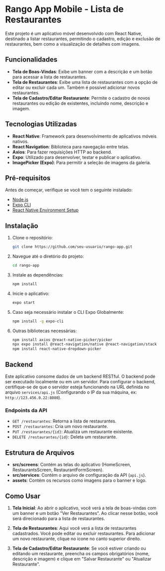 
# Rango App Mobile - Lista de Restaurantes

Este projeto é um aplicativo móvel desenvolvido com React Native, destinado a listar restaurantes, permitindo o cadastro, edição e exclusão de restaurantes, bem como a visualização de detalhes com imagens.

## Funcionalidades

- **Tela de Boas-Vindas**: Exibe um banner com a descrição e um botão para acessar a lista de restaurantes.
- **Tela de Restaurantes**: Exibe uma lista de restaurantes com a opção de editar ou excluir cada um. Também é possível adicionar novos restaurantes.
- **Tela de Cadastro/Editar Restaurante**: Permite o cadastro de novos restaurantes ou edição de existentes, incluindo nome, descrição e imagem.
  
## Tecnologias Utilizadas

- **React Native**: Framework para desenvolvimento de aplicativos móveis nativos.
- **React Navigation**: Biblioteca para navegação entre telas.
- **Axios**: Para fazer requisições HTTP ao backend.
- **Expo**: Utilizado para desenvolver, testar e publicar o aplicativo.
- **ImagePicker (Expo)**: Para permitir a seleção de imagens da galeria.

## Pré-requisitos

Antes de começar, verifique se você tem o seguinte instalado:

- [Node.js](https://nodejs.org/)
- [Expo CLI](https://docs.expo.dev/get-started/installation/)
- [React Native Environment Setup](https://reactnative.dev/docs/environment-setup)

## Instalação

1. Clone o repositório:

   ```bash
   git clone https://github.com/seu-usuario/rango-app.git
   ```

2. Navegue até o diretório do projeto:

   ```bash
   cd rango-app
   ```

3. Instale as dependências:

   ```bash
   npm install
   ```

4. Inicie o aplicativo:

   ```bash
   expo start
   ```

5. Caso seja necessário instalar o CLI Expo Globalmente:

   ```bash
   npm install -g expo-cli
   ```
6. Outras bibliotecas necessárias:

   ```bash
   npm install axios @react-native-picker/picker
   npx expo install @react-navigation/native @react-navigation/stack
   npm install react-native-dropdown-picker

   ```
## Backend

Este aplicativo consome dados de um backend RESTful. O backend pode ser executado localmente ou em um servidor. Para configurar o backend, certifique-se de que o servidor esteja funcionando na URL definida no arquivo `services/api.js` (Configurando o IP da sua máquina, ex: `http://123.456.0.22:8080`).

### Endpoints da API

- `GET /restaurantes`: Retorna a lista de restaurantes.
- `POST /restaurantes`: Cria um novo restaurante.
- `PUT /restaurantes/{id}`: Atualiza um restaurante existente.
- `DELETE /restaurantes/{id}`: Deleta um restaurante.

## Estrutura de Arquivos

- **src/screens**: Contém as telas do aplicativo (HomeScreen, RestaurantsScreen, RestaurantFormScreen).
- **src/services**: Contém o arquivo de configuração da API (`api.js`).
- **assets**: Contém os recursos como imagens para o banner e logo.

## Como Usar

1. **Tela Inicial**: Ao abrir o aplicativo, você verá a tela de boas-vindas com um banner e um botão "Ver Restaurantes". Ao clicar nesse botão, você será direcionado para a lista de restaurantes.
   
2. **Tela de Restaurantes**: Aqui você verá a lista de restaurantes cadastrados. Você pode editar ou excluir restaurantes. Para adicionar um novo restaurante, clique no ícone no canto superior direito.

3. **Tela de Cadastro/Editar Restaurante**: Se você estiver criando ou editando um restaurante, preencha os campos obrigatórios (nome, descrição e imagem) e clique em "Salvar Restaurante" ou "Atualizar Restaurante".

